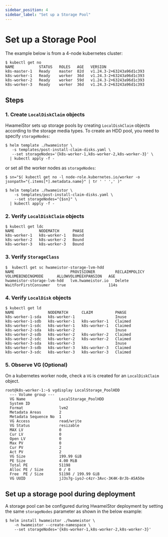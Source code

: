 ```yaml
---
sidebar_position: 4
sidebar_label: "Set up a Storage Pool"
---
```


# Set up a Storage Pool

The example below is from a 4-node kubernetes cluster:

```console
$ kubectl get no
NAME           STATUS   ROLES   AGE   VERSION
k8s-master-1   Ready    master  82d   v1.24.3-2+63243a96d1c393
k8s-worker-1   Ready    worker  36d   v1.24.3-2+63243a96d1c393
k8s-worker-2   Ready    worker  59d   v1.24.3-2+63243a96d1c393
k8s-worker-3   Ready    worker  36d   v1.24.3-2+63243a96d1c393
```

## Steps

### 1. Create `LocalDiskClaim` objects

HwameiStor sets up storage pools by creating `LocalDiskClaim` objects according
to the storage media types. To create an HDD pool, you need to specify `storageNodes`:

```console
$ helm template ./hwameistor \
   -s templates/post-install-claim-disks.yaml \
   --set storageNodes='{k8s-worker-1,k8s-worker-2,k8s-worker-3}' \
  | kubectl apply -f -
```

or set all the worker nodes as `storageNodes`:

```console
$ sn="$( kubectl get no -l node-role.kubernetes.io/worker -o jsonpath="{.items[*].metadata.name}" | tr ' ' ',' )"

$ helm template ./hwameistor \
    -s templates/post-install-claim-disks.yaml \
    --set storageNodes="{$sn}" \
  | kubectl apply -f -
```

### 2. Verify `LocalDiskClaim` objects

```console
$ kubectl get ldc
NAME           NODEMATCH      PHASE
k8s-worker-1   k8s-worker-1   Bound
k8s-worker-2   k8s-worker-2   Bound
k8s-worker-3   k8s-worker-3   Bound
```

### 3. Verify `StorageClass`

```console
$  kubectl get sc hwameistor-storage-lvm-hdd
NAME                         PROVISIONER         RECLAIMPOLICY   VOLUMEBINDINGMODE      ALLOWVOLUMEEXPANSION   AGE
hwameistor-storage-lvm-hdd   lvm.hwameistor.io   Delete          WaitForFirstConsumer   true                   114s
```

### 4. Verify `LocalDisk` objects

```console
$ kubectl get ld
NAME               NODEMATCH      CLAIM          PHASE
k8s-worker-1-sda   k8s-worker-1                  Inuse
k8s-worker-1-sdb   k8s-worker-1   k8s-worker-1   Claimed
k8s-worker-1-sdc   k8s-worker-1   k8s-worker-1   Claimed
k8s-worker-2-sda   k8s-worker-2                  Inuse
k8s-worker-2-sdb   k8s-worker-2   k8s-worker-2   Claimed
k8s-worker-2-sdc   k8s-worker-2   k8s-worker-2   Claimed
k8s-worker-3-sda   k8s-worker-3                  Inuse
k8s-worker-3-sdb   k8s-worker-3   k8s-worker-3   Claimed
k8s-worker-3-sdc   k8s-worker-3   k8s-worker-3   Claimed
```

### 5. Observe VG (Optional)

On a kubernetes worker node, check a `VG` is created for an `LocalDiskClaim` object.

```console
root@k8s-worker-1:~$ vgdisplay LocalStorage_PoolHDD
  --- Volume group ---
  VG Name               LocalStorage_PoolHDD
  System ID
  Format                lvm2
  Metadata Areas        2
  Metadata Sequence No  1
  VG Access             read/write
  VG Status             resizable
  MAX LV                0
  Cur LV                0
  Open LV               0
  Max PV                0
  Cur PV                2
  Act PV                2
  VG Size               199.99 GiB
  PE Size               4.00 MiB
  Total PE              51198
  Alloc PE / Size       0 / 0
  Free  PE / Size       51198 / 199.99 GiB
  VG UUID               jJ3s7g-iyoJ-c4zr-3Avc-3K4K-BrJb-A5A5Oe
```

## Set up a storage pool during deployment

A storage pool can be configured during HwameiStor deployment by setting the same
`storageNodes` parameter as shown in the below example:

```console
$ helm install hwameistor ./hwameistor \
    -n hwameistor --create-namespace \
    --set storageNodes='{k8s-worker-1,k8s-worker-2,k8s-worker-3}'
```
